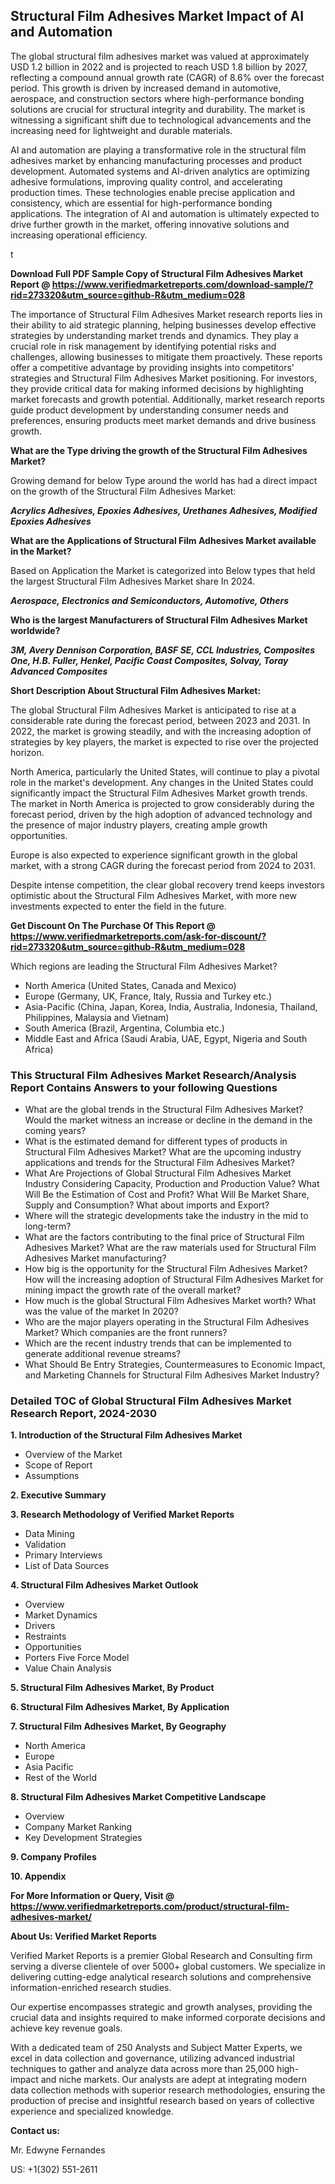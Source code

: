 <h2>Structural Film Adhesives Market Impact of AI and Automation</h2><p>The global structural film adhesives market was valued at approximately USD 1.2 billion in 2022 and is projected to reach USD 1.8 billion by 2027, reflecting a compound annual growth rate (CAGR) of 8.6% over the forecast period. This growth is driven by increased demand in automotive, aerospace, and construction sectors where high-performance bonding solutions are crucial for structural integrity and durability. The market is witnessing a significant shift due to technological advancements and the increasing need for lightweight and durable materials.</p><p>AI and automation are playing a transformative role in the structural film adhesives market by enhancing manufacturing processes and product development. Automated systems and AI-driven analytics are optimizing adhesive formulations, improving quality control, and accelerating production times. These technologies enable precise application and consistency, which are essential for high-performance bonding applications. The integration of AI and automation is ultimately expected to drive further growth in the market, offering innovative solutions and increasing operational efficiency.</p>t</p><p id="" class=""><strong>Download Full PDF Sample Copy of Structural Film Adhesives Market Report @ <a href="https://www.verifiedmarketreports.com/download-sample/?rid=273320&utm_source=github-R&utm_medium=028" target="_blank">https://www.verifiedmarketreports.com/download-sample/?rid=273320&utm_source=github-R&utm_medium=028</a></strong></p><p>The importance of&nbsp;Structural Film Adhesives Market research reports lies in their ability to aid strategic planning, helping businesses develop effective strategies by understanding market trends and dynamics. They play a crucial role in risk management by identifying potential risks and challenges, allowing businesses to mitigate them proactively. These reports offer a competitive advantage by providing insights into competitors' strategies and Structural Film Adhesives Market positioning. For investors, they provide critical data for making informed decisions by highlighting market forecasts and growth potential. Additionally, market research reports guide product development by understanding consumer needs and preferences, ensuring products meet market demands and drive business growth.</p><p><strong>What are the&nbsp;Type driving the growth of the Structural Film Adhesives Market?</strong></p><p id="" class="">Growing demand for below Type around the world has had a direct impact on the growth of the Structural Film Adhesives Market:</p><em><strong>Acrylics Adhesives, Epoxies Adhesives, Urethanes Adhesives, Modified Epoxies Adhesives</strong></em></p><strong>What are the&nbsp;Applications&nbsp;of Structural Film Adhesives Market available in the Market?</strong></p><p id="" class="">Based on Application the Market is categorized into Below types that held the largest Structural Film Adhesives Market share In 2024.</p><em><strong>Aerospace, Electronics and Semiconductors, Automotive, Others</strong></em></p><strong>Who is the largest Manufacturers of Structural Film Adhesives Market worldwide?</strong></p><p><em><strong>3M, Avery Dennison Corporation, BASF SE, CCL Industries, Composites One, H.B. Fuller, Henkel, Pacific Coast Composites, Solvay, Toray Advanced Composites</strong></em></p><p id="" class=""><strong>Short Description About Structural Film Adhesives Market:</strong></p><p>The global Structural Film Adhesives Market is anticipated to rise at a considerable rate during the forecast period, between 2023 and 2031. In 2022, the market is growing steadily, and with the increasing adoption of strategies by key players, the market is expected to rise over the projected horizon.</p><p>North America, particularly the United States, will continue to play a pivotal role in the market's development. Any changes in the United States could significantly impact the Structural Film Adhesives Market growth trends. The market in North America is projected to grow considerably during the forecast period, driven by the high adoption of advanced technology and the presence of major industry players, creating ample growth opportunities.</p><p>Europe is also expected to experience significant growth in the global market, with a strong CAGR during the forecast period from 2024 to 2031.</p><p>Despite intense competition, the clear global recovery trend keeps investors optimistic about the Structural Film Adhesives Market, with more new investments expected to enter the field in the future.</p><p id="" class=""><strong>Get Discount On The Purchase Of This Report @ <a href="https://www.verifiedmarketreports.com/ask-for-discount/?rid=273320&utm_source=github-R&utm_medium=028" target="_blank">https://www.verifiedmarketreports.com/ask-for-discount/?rid=273320&utm_source=github-R&utm_medium=028</a></strong></p>Which regions are leading the Structural Film Adhesives Market?</p><ul><li>North America (United States, Canada and Mexico)</li><li>Europe (Germany, UK, France, Italy, Russia and Turkey etc.)</li><li>Asia-Pacific (China, Japan, Korea, India, Australia, Indonesia, Thailand, Philippines, Malaysia and Vietnam)</li><li>South America (Brazil, Argentina, Columbia etc.)</li><li>Middle East and Africa (Saudi Arabia, UAE, Egypt, Nigeria and South Africa)</li></ul><h3 id="" class="">This Structural Film Adhesives Market Research/Analysis Report Contains Answers to your following Questions</h3><ul><li>What are the global trends in the Structural Film Adhesives Market? Would the market witness an increase or decline in the demand in the coming years?</li><li>What is the estimated demand for different types of products in Structural Film Adhesives Market? What are the upcoming industry applications and trends for the Structural Film Adhesives Market?</li><li>What Are Projections of Global Structural Film Adhesives Market Industry Considering Capacity, Production and Production Value? What Will Be the Estimation of Cost and Profit? What Will Be Market Share, Supply and Consumption? What about imports and Export?</li><li>Where will the strategic developments take the industry in the mid to long-term?</li><li>What are the factors contributing to the final price of Structural Film Adhesives Market? What are the raw materials used for Structural Film Adhesives Market manufacturing?</li><li>How big is the opportunity for the Structural Film Adhesives Market? How will the increasing adoption of Structural Film Adhesives Market for mining impact the growth rate of the overall market?</li><li>How much is the global Structural Film Adhesives Market worth? What was the value of the market In 2020?</li><li>Who are the major players operating in the Structural Film Adhesives Market? Which companies are the front runners?</li><li>Which are the recent industry trends that can be implemented to generate additional revenue streams?</li><li>What Should Be Entry Strategies, Countermeasures to Economic Impact, and Marketing Channels for Structural Film Adhesives Market Industry?</li></ul><h3 id="" class="">Detailed TOC of Global Structural Film Adhesives Market Research Report, 2024-2030</h3><p id="" class=""><strong>1. Introduction of the Structural Film Adhesives Market</strong></p><ul><li>Overview of the Market</li><li>Scope of Report</li><li>Assumptions</li></ul><p id="" class=""><strong>2. Executive Summary</strong></p><p id="" class=""><strong>3. Research Methodology of Verified Market Reports</strong></p><ul><li>Data Mining</li><li>Validation</li><li>Primary Interviews</li><li>List of Data Sources</li></ul><p id="" class=""><strong>4. Structural Film Adhesives Market Outlook</strong></p><ul><li>Overview</li><li>Market Dynamics</li><li>Drivers</li><li>Restraints</li><li>Opportunities</li><li>Porters Five Force Model</li><li>Value Chain Analysis</li></ul><p id="" class=""><strong>5. Structural Film Adhesives Market, By Product</strong></p><p id="" class=""><strong>6. Structural Film Adhesives Market, By Application</strong></p><p id="" class=""><strong>7. Structural Film Adhesives Market, By Geography</strong></p><ul><li>North America</li><li>Europe</li><li>Asia Pacific</li><li>Rest of the World</li></ul><p id="" class=""><strong>8. Structural Film Adhesives Market Competitive Landscape</strong></p><ul><li>Overview</li><li>Company Market Ranking</li><li>Key Development Strategies</li></ul><p id="" class=""><strong>9. Company Profiles</strong></p><p id="" class=""><strong>10. Appendix</strong></p><p id="" class=""><strong>For More Information or Query, Visit @ <a href="https://www.verifiedmarketreports.com/product/structural-film-adhesives-market/" target="_blank">https://www.verifiedmarketreports.com/product/structural-film-adhesives-market/</a></strong></p><p id="" class=""><strong>About Us: Verified Market Reports</strong></p><p id="" class="">Verified Market Reports is a premier Global Research and Consulting firm serving a diverse clientele of over 5000+ global customers. We specialize in delivering cutting-edge analytical research solutions and comprehensive information-enriched research studies.</p><p id="" class="">Our expertise encompasses strategic and growth analyses, providing the crucial data and insights required to make informed corporate decisions and achieve key revenue goals.</p><p id="" class="">With a dedicated team of 250 Analysts and Subject Matter Experts, we excel in data collection and governance, utilizing advanced industrial techniques to gather and analyze data across more than 25,000 high-impact and niche markets. Our analysts are adept at integrating modern data collection methods with superior research methodologies, ensuring the production of precise and insightful research based on years of collective experience and specialized knowledge.</p><p id="" class=""><strong>Contact us:</strong></p><p id="" class="">Mr. Edwyne Fernandes</p><p id="" class="">US: +1(302) 551-2611</p>
